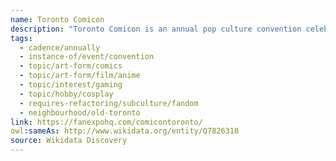 ```yaml
---
name: Toronto Comicon
description: "Toronto Comicon is an annual pop culture convention celebrating comics, sci-fi, fantasy, anime, and gaming. Part of the Fan Expo HQ family of events, Toronto Comicon brings together fans, creators, and collectors for a weekend of panels, exhibits, celebrity guests, and exclusive merchandise. The convention features comic book vendors, artist alley, cosplay contests, and interactive experiences."
tags:
  - cadence/annually
  - instance-of/event/convention
  - topic/art-form/comics
  - topic/art-form/film/anime
  - topic/interest/gaming
  - topic/hobby/cosplay
  - requires-refactoring/subculture/fandom
  - neighbourhood/old-toronto
link: https://fanexpohq.com/comicontoronto/
owl:sameAs: http://www.wikidata.org/entity/Q7826318
source: Wikidata Discovery
---
```

